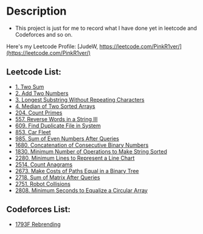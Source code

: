 # Description
* This project is just for me to record what I have done yet in leetcode and Codeforces and so on.

Here's my Leetcode Profile:
[JudeW, https://leetcode.com/PinkR1ver/](https://leetcode.com/PinkR1ver/)

## Leetcode List:
* [1. Two Sum](https://github.com/PinkR1ver/JudeW-Problemset/tree/master/Leetcode/1.%20Two%20Sum)
* [2. Add Two Numbers](https://github.com/PinkR1ver/JudeW-Problemset/tree/master/Leetcode/2.%20Add%20Two%20Numbers)
* [3. Longest Substring Without Repeating Characters](https://github.com/PinkR1ver/JudeW-Problemset/tree/master/Leetcode/3.%20Longest%20Substring%20Without%20Repeating%20Characters)
* [4. Median of Two Sorted Arrays](https://github.com/PinkR1ver/JudeW-Problemset/tree/master/Leetcode/4.%20Median%20of%20Two%20Sorted%20Arrays)
* [204. Count Primes](https://github.com/PinkR1ver/JudeW-Problemset/tree/master/Leetcode/204.%20Count%20Primes)
* [557. Reverse Words in a String III](https://github.com/PinkR1ver/JudeW-Problemset/tree/master/Leetcode/557.%20Reverse%20Words%20in%20a%20String%20III)
* [609. Find Duplicate File in System](https://github.com/PinkR1ver/JudeW-Problemset/tree/master/Leetcode/609.%20Find%20Duplicate%20File%20in%20System)
* [853. Car Fleet](https://github.com/PinkR1ver/JudeW-Problemset/tree/master/Leetcode/853.%20Car%20Fleet)
* [985. Sum of Even Numbers After Queries](https://github.com/PinkR1ver/JudeW-Problemset/tree/master/Leetcode/985.%20Sum%20of%20Even%20Numbers%20After%20Queries)
* [1680. Concatenation of Consecutive Binary Numbers](https://github.com/PinkR1ver/JudeW-Problemset/tree/master/Leetcode/1680.%20Concatenation%20of%20Consecutive%20Binary%20Numbers)
* [1830. Minimum Number of Operations to Make String Sorted](https://github.com/PinkR1ver/JudeW-Problemset/tree/master/Leetcode/1830.%20Minimum%20Number%20of%20Operations%20to%20Make%20String%20Sorted)
* [2280. Minimum Lines to Represent a Line Chart](https://github.com/PinkR1ver/JudeW-Problemset/tree/master/Leetcode/2280.%20Minimum%20Lines%20to%20Represent%20a%20Line%20Chart)
* [2514. Count Anagrams](https://github.com/PinkR1ver/JudeW-Problemset/tree/master/Leetcode/2514.%20Count%20Anagrams)
* [2673. Make Costs of Paths Equal in a Binary Tree](https://github.com/PinkR1ver/JudeW-Problemset/tree/master/Leetcode/2673.%20Make%20Costs%20of%20Paths%20Equal%20in%20a%20Binary%20Tree)
* [2718. Sum of Matrix After Queries](https://github.com/PinkR1ver/JudeW-Problemset/tree/master/Leetcode/2718.%20Sum%20of%20Matrix%20After%20Queries)
* [2751. Robot Collisions](https://github.com/PinkR1ver/JudeW-Problemset/tree/master/Leetcode/2751.%20Robot%20Collisions)
* [2808. Minimum Seconds to Equalize a Circular Array](https://github.com/PinkR1ver/JudeW-Problemset/tree/master/Leetcode/2808.%20Minimum%20Seconds%20to%20Equalize%20a%20Circular%20Array)



## Codeforces List:
* [1793F Rebrending](https://github.com/PinkR1ver/JudeW-Problemset/blob/72d37c2fa6bdc90b7f5d5336e3d7b167bf0733d6/Codeforces/1793F%20Rebrending)